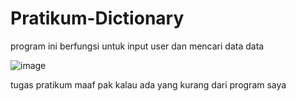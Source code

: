 # Pratikum-Dictionary
program ini berfungsi untuk input user dan mencari data data


![image](https://user-images.githubusercontent.com/92638894/145490927-4f90688c-1a0c-4798-87f6-24be14f23ef4.png)



tugas pratikum maaf pak kalau ada yang kurang dari program saya
